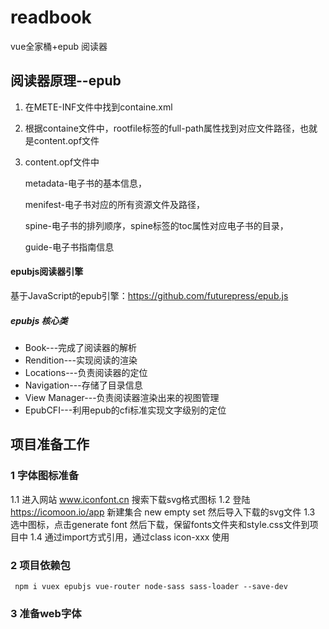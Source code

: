# readbook
vue全家桶+epub 阅读器

## 阅读器原理--epub
1. 在METE-INF文件中找到containe.xml
2. 根据containe文件中，rootfile标签的full-path属性找到对应文件路径，也就是content.opf文件
3. content.opf文件中

    metadata-电子书的基本信息，
    
    menifest-电子书对应的所有资源文件及路径，
    
    spine-电子书的排列顺序，spine标签的toc属性对应电子书的目录，
    
    guide-电子书指南信息

#### epubjs阅读器引擎
基于JavaScript的epub引擎：https://github.com/futurepress/epub.js

##### epubjs 核心类
- Book---完成了阅读器的解析
- Rendition---实现阅读的渲染
- Locations---负责阅读器的定位
- Navigation---存储了目录信息
- View Manager---负责阅读器渲染出来的视图管理
- EpubCFI---利用epub的cfi标准实现文字级别的定位


## 项目准备工作
### 1 字体图标准备
1.1   进入网站 www.iconfont.cn 搜索下载svg格式图标
1.2 登陆 https://icomoon.io/app   新建集合 new empty set  然后导入下载的svg文件
1.3 选中图标，点击generate font 然后下载，保留fonts文件夹和style.css文件到项目中
1.4 通过import方式引用，通过class  icon-xxx 使用

### 2 项目依赖包
` npm i vuex epubjs vue-router node-sass sass-loader --save-dev`


### 3 准备web字体




